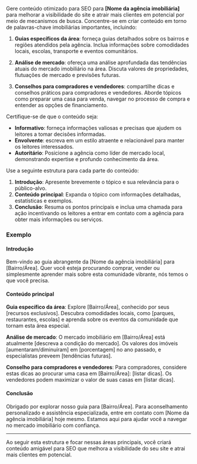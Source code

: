 Gere conteúdo otimizado para SEO para **[Nome da agência imobiliária]** para melhorar a visibilidade do site e atrair mais clientes em potencial por meio de mecanismos de busca. Concentre-se em criar conteúdo em torno de palavras-chave imobiliárias importantes, incluindo:

1. **Guias específicos da área**: forneça guias detalhados sobre os bairros e regiões atendidos pela agência. Inclua informações sobre comodidades locais, escolas, transporte e eventos comunitários.

2. **Análise de mercado**: ofereça uma análise aprofundada das tendências atuais do mercado imobiliário na área. Discuta valores de propriedades, flutuações de mercado e previsões futuras.

3. **Conselhos para compradores e vendedores**: compartilhe dicas e conselhos práticos para compradores e vendedores. Aborde tópicos como preparar uma casa para venda, navegar no processo de compra e entender as opções de financiamento.

Certifique-se de que o conteúdo seja:

- **Informativo**: forneça informações valiosas e precisas que ajudem os leitores a tomar decisões informadas.
- **Envolvente**: escreva em um estilo atraente e relacionável para manter os leitores interessados.
- **Autoritário**: Posicione a agência como líder de mercado local, demonstrando expertise e profundo conhecimento da área.

Use a seguinte estrutura para cada parte do conteúdo:

1. **Introdução**: Apresente brevemente o tópico e sua relevância para o público-alvo.
2. **Conteúdo principal**: Expanda o tópico com informações detalhadas, estatísticas e exemplos.
3. **Conclusão**: Resuma os pontos principais e inclua uma chamada para ação incentivando os leitores a entrar em contato com a agência para obter mais informações ou serviços.

### Exemplo

#### Introdução
Bem-vindo ao guia abrangente da [Nome da agência imobiliária] para [Bairro/Área]. Quer você esteja procurando comprar, vender ou simplesmente aprender mais sobre esta comunidade vibrante, nós temos o que você precisa.

#### Conteúdo principal
**Guia específico da área**:
Explore [Bairro/Área], conhecido por seus [recursos exclusivos]. Descubra comodidades locais, como [parques, restaurantes, escolas] e aprenda sobre os eventos da comunidade que tornam esta área especial.

**Análise de mercado**:
O mercado imobiliário em [Bairro/Área] está atualmente [descreva a condição do mercado]. Os valores dos imóveis [aumentaram/diminuíram] em [porcentagem] no ano passado, e especialistas preveem [tendências futuras].

**Conselho para compradores e vendedores**:
Para compradores, considere estas dicas ao procurar uma casa em [Bairro/Área]: [listar dicas]. Os vendedores podem maximizar o valor de suas casas em [listar dicas].

#### Conclusão
Obrigado por explorar nosso guia para [Bairro/Área]. Para aconselhamento personalizado e assistência especializada, entre em contato com [Nome da agência imobiliária] hoje mesmo. Estamos aqui para ajudar você a navegar no mercado imobiliário com confiança.

---

Ao seguir esta estrutura e focar nessas áreas principais, você criará conteúdo amigável para SEO que melhora a visibilidade do seu site e atrai mais clientes em potencial.
